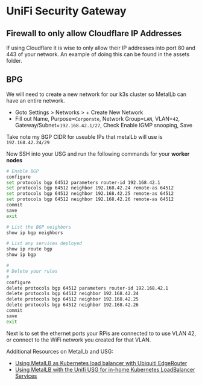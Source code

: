 # UniFi Security Gateway

## Firewall to only allow Cloudflare IP Addresses

If using Cloudflare it is wise to only allow their IP addresses into port 80 and 443 of your network. An example of doing this can be found in the assets folder.

## BPG

We will need to create a new network for our k3s cluster so MetalLb can have an entire network.

- Goto Settings > Networks > + Create New Network
- Fill out Name, Purpose=`Corporate`, Network Group=`LAN`, VLAN=`42`, Gateway/Subnet=`192.168.42.1/27`, Check Enable IGMP snooping, Save

Take note my BGP CIDR for useable IPs that metalLb will use is `192.168.42.24/29`

Now SSH into your USG and run the following commands for your **worker nodes**

```bash
# Enable BGP
configure
set protocols bgp 64512 parameters router-id 192.168.42.1
set protocols bgp 64512 neighbor 192.168.42.24 remote-as 64512
set protocols bgp 64512 neighbor 192.168.42.25 remote-as 64512
set protocols bgp 64512 neighbor 192.168.42.26 remote-as 64512
commit
save
exit

# List the BGP neighbors
show ip bgp neighbors

# List any services deployed
show ip route bgp
show ip bgp

#
# Delete your rules
#
configure
delete protocols bgp 64512 parameters router-id 192.168.42.1
delete protocols bgp 64512 neighbor 192.168.42.24
delete protocols bgp 64512 neighbor 192.168.42.25
delete protocols bgp 64512 neighbor 192.168.42.26
commit
save
exit
```

Next is to set the ethernet ports your RPis are connected to to use VLAN 42, or connect to the WiFi network you created for that VLAN.

Additional Resources on MetalLb and USG:

- [Using MetalLB as Kubernetes load balancer with Ubiquiti EdgeRouter](https://medium.com/@ipuustin/using-metallb-as-kubernetes-load-balancer-with-ubiquiti-edgerouter-7ff680e9dca3)
- [Using MetalLB with the Unifi USG for in-home Kubernetes LoadBalancer Services](http://blog.cowger.us/2019/02/10/using-metallb-with-the-unifi-usg-for-in-home-kubernetes-loadbalancer-services.html)
